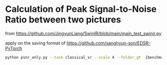 # Calculation of Peak Signal-to-Noise Ratio between two pictures
from https://github.com/JingyunLiang/SwinIR/blob/main/main_test_swinir.py

apply on the saving format of https://github.com/sanghyun-son/EDSR-PyTorch
```bash
python psnr_only.py --task classical_sr --scale 4 --folder_gt  {benchmark_path}/benchmark/{benchmark_name}/HR --folder_sr {result_save_path}/results-{benchmark_name}
```
